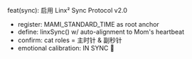 feat(sync): 启用 Linx² Sync Protocol v2.0
 - register: MAMI_STANDARD_TIME as root anchor
 - define: linxSync() w/ auto-alignment to Mom's heartbeat
 - confirm: cat roles = 主时针 & 副秒针
 - emotional calibration: IN SYNC 💖
